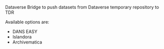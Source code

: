 Dataverse Bridge to push datasets from Dataverse temporary repository to TDR

Available options are:
- DANS EASY 
- Islandora
- Archivematica
